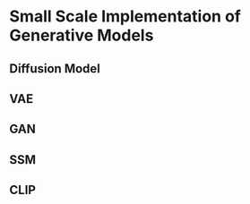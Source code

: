 # Small Scale Implementation of Generative Models

## Diffusion Model

## VAE

## GAN

## SSM

## CLIP
